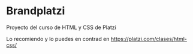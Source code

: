# Brandplatzi
Proyecto del curso de HTML y CSS de Platzi

Lo recomiendo y lo puedes en contrad en https://platzi.com/clases/html-css/
